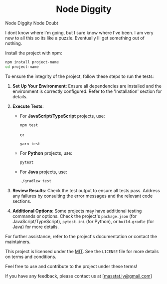 

<div align="center">
    <h1>Node Diggity</h1>
</div>


Node Diggity Node Doubt



I dont know where I'm going, but I sure know where I've been.  I am very new to all this so its like a puzzle.  Eventually Ill get something out of nothing.



Install the project with npm:

```bash
npm install project-name
cd project-name
```


To ensure the integrity of the project, follow these steps to run the tests:

1. **Set Up Your Environment**: Ensure all dependencies are installed and the environment is correctly configured. Refer to the 'Installation' section for details.

2. **Execute Tests**:
   - For **JavaScript/TypeScript** projects, use:
     ```sh
     npm test
     ```
     or
     ```sh
     yarn test
     ```
   - For **Python** projects, use:
     ```sh
     pytest
     ```
   - For **Java** projects, use:
     ```sh
     ./gradlew test
     ```

3. **Review Results**: Check the test output to ensure all tests pass. Address any failures by consulting the error messages and the relevant code sections.

4. **Additional Options**: Some projects may have additional testing commands or options. Check the project's `package.json` (for JavaScript/TypeScript), `pytest.ini` (for Python), or `build.gradle` (for Java) for more details.

For further assistance, refer to the project's documentation or contact the maintainers.


This project is licensed under the [MIT](LICENSE). See the `LICENSE` file for more details on terms and conditions.

Feel free to use and contribute to the project under these terms!

If you have any feedback, please contact us at [masstat.jv@gmail.com]